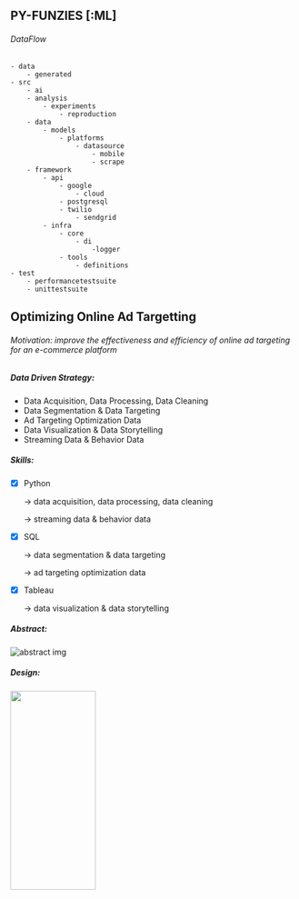 ## PY-FUNZIES [:ML]

###### DataFlow
    - data
        - generated
    - src
        - ai
        - analysis
            - experiments
                - reproduction
        - data
            - models
                - platforms
                    - datasource
                        - mobile
                        - scrape
        - framework
            - api
                - google
                    - cloud
                - postgresql
                - twilio
                    - sendgrid
            - infra
                - core
                    - di
                        -logger
                - tools
                    - definitions
    - test
        - performancetestsuite
        - unittestsuite

## Optimizing Online Ad Targetting

###### *Motivation: improve the effectiveness and efficiency of online ad targeting for an e-commerce platform*

##### Data Driven Strategy: 
- Data Acquisition, Data Processing, Data Cleaning
- Data Segmentation & Data Targeting
- Ad Targeting Optimization Data
- Data Visualization & Data Storytelling
- Streaming Data & Behavior Data

##### Skills:
- [x] Python

    -> data acquisition, data processing, data cleaning

    -> streaming data & behavior data

- [x] SQL

    -> data segmentation & data targeting

    -> ad targeting optimization data

- [x] Tableau

    -> data visualization & data storytelling

##### Abstract:
![abstract img](https://github.com/PabloRosas17/Vaults/blob/main/EclipsePy/media/AbstractMap.jpg)

##### Design:
<img src="https://github.com/PabloRosas17/Vaults/blob/main/EclipsePy/media/DataDrivenMap.jpg" width="150" height="350">

